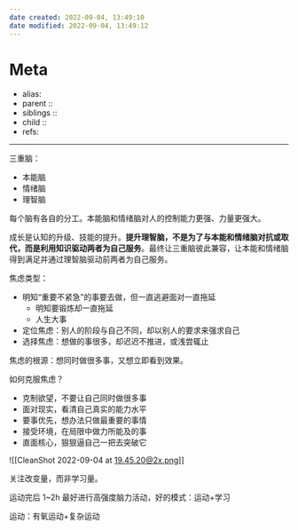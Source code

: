 ```yaml
---
date created: 2022-09-04, 13:49:10
date modified: 2022-09-04, 13:49:12
---
```


# Meta

- alias:
- parent ::
- siblings ::
- child ::
- refs:

---

三重脑：

- 本能脑
- 情绪脑
- 理智脑

每个脑有各自的分工。本能脑和情绪脑对人的控制能力更强、力量更强大。

成长是认知的升级、技能的提升。**提升理智脑，不是为了与本能和情绪脑对抗或取代，而是利用知识驱动两者为自己服务**。最终让三重脑彼此兼容，让本能和情绪脑得到满足并通过理智脑驱动前两者为自己服务。

焦虑类型：

- 明知“重要不紧急”的事要去做，但一直逃避面对一直拖延
    - 明知要锻炼却一直拖延
    - 人生大事
- 定位焦虑：别人的阶段与自己不同，却以别人的要求来强求自己
- 选择焦虑：想做的事很多，却迟迟不推进，或浅尝辄止

焦虑的根源：想同时做很多事，又想立即看到效果。

如何克服焦虑？

- 克制欲望，不要让自己同时做很多事
- 面对现实，看清自己真实的能力水平
- 要事优先，想办法只做最重要的事情
- 接受环境，在局限中做力所能及的事
- 直面核心，狠狠逼自己一把去突破它

![[CleanShot 2022-09-04 at 19.45.20@2x.png]]

关注改变量，而非学习量。

运动完后 1~2h 最好进行高强度脑力活动，好的模式：运动+学习

运动：有氧运动+复杂运动